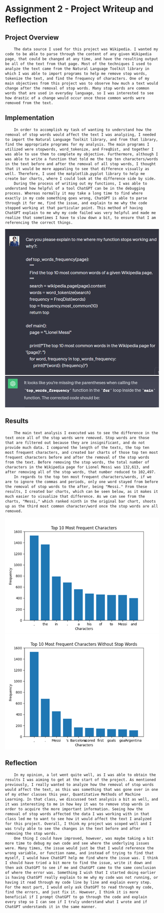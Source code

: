 # Assignment 2 - Project Writeup and Reflection

## Project Overview
        The data source I used for this project was Wikipedia. I wanted my code to be able to parse through the content of any given Wikipedia page, that could be changed at any time, and have the resulting output be all of the text from that page. Most of the techniques I used to analyze the text came from the Natural Language Toolkit library in which I was able to import programs to help me remove stop words, tokenize the text, and find the frequency of characters. One of my main objectives from this project was to observe how much a text would change after the removal of stop words. Many stop words are common words that are used in everyday language, so I was interested to see how drastic of a change would occur once those common words were removed from the text.

## Implementation
        In order to accomplish my task of wanting to understand how the removal of stop words would affect the text I was analyzing, I needed to import the Natural Language Toolkit library, and from that library, find the appropriate programs for my analysis. The main programs I utilized were stopwords, word_tokenize, and FreqDist, and together I was able to use them to complete my objective. Furthermore, although I was able to write a function that told me the top ten characters/words in the text before and after the removal of all stop words, I thought that it would be more appealing to see that difference visually as well. Therefore, I used the matplotlib.pyplot library to help me create bar charts, where I could look at the difference side by side.
        During the process of writing out my functions, I was able to understand how helpful of a tool ChatGPT can be in the debugging process. Whereas normally it may take a long time to find where exactly in my code something goes wrong, ChatGPT is able to parse through it for me, find the issue, and explain to me why the code stopped working at that particular point. This method of having ChatGPT explain to me why my code failed was very helpful and made me realize that sometimes I have to slow down a bit, to ensure that I am referencing the correct things.
![ChatGPT Help](../images/Chat1.png)
![ChatGPT Help Answer](../images/Chat2.png)


## Results
        The main text analysis I executed was to see the difference in the text once all of the stop words were removed. Stop words are those that are filtered out because they are insignificant, and do not provide much data. I compared the length of the texts, the top ten most frequent characters, and created bar charts of those top ten most frequent characters before and after the removal of the stop words from the text. Before removing the stop words, the total number of characters in the Wikipedia page for Lionel Messi was 132,613, and after removing all of the stop words, that number reduced to 102,497.
        In regards to the top ten most frequent characters/words, if we are to ignore the commas and periods, only one word stayed from before the removal of stop words to the after, being "Messi." From these results, I created bar charts, which can be seen below, as it makes it much easier to visualize that difference. As we can see from the charts, "Messi," which ranked ninth in the original bar chart, shoots up as the third most common character/word once the stop words are all removed.
![Top Ten Most Common Characters/Words](images/../../images/Figure_1.png)
![Top Ten Most Common Characters/Words](images/../../images/Figure_2.png)




## Reflection
        In my opinion, a lot went quite well, as I was able to obtain the results I was aiming to get at the start of the project. As mentioned previously, I really wanted to analyze how the removal of stop words would affect the text, as this was something that was gone over in one of my other classes this year, Quantitative Methods of Machine Learning. In that class, we discussed text analysis a bit as well, and it was interesting to me in how key it was to remove stop words in order to acquire the more important information. Seeing how the removal of stop words affected the data I was working with in that class led me to want to see how it would affect the text I analyzed for this project. Overall, I think my project was scoped well and I was truly able to see the changes in the text before and after removing the stop words.
        One thing I could have improved, however, was maybe taking a bit more time to debug my own code and see where the underlying issues were. Many times, the issue would just be that I would reference the wrong variable, or function name, and instead of trying to find that myself, I would have ChatGPT help me find where the issue was. I think I should have tried a bit more to find the issue, write it down and then ask ChatGPT to see if me and ChatGPT came to the same conclusion of where the error was. Something I wish that I started doing earlier is having ChatGPT really explain to me why my code was not running, or having it read through my code line by line and explain every step. For the most part, I would only ask ChatGPT to read through my code, find the errors, and just fix it. However, I think it is more beneficial if I prompt ChatGPT to go through the code and explain every step so I can see if I truly understand what I wrote and if ChatGPT understands it in the same manner.